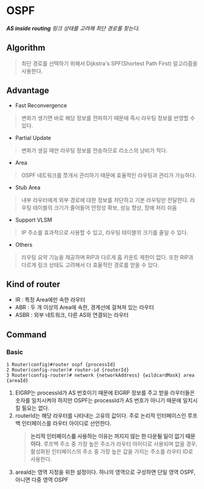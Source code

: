 # OSPF
*__AS inside routing__
링크 상태를 고려해 최단 경로를 찾는다.*
## Algorithm
> 최단 경로를 선택하기 위해서 Dijkstra's SPF(Shortest Path First) 알고리즘을 사용한다.
## Advantage
- Fast Reconvergence
> 변화가 생기면 바로 해당 정보를 전파하기 때문에 즉시 라우팅 정보를 반영할 수 있다.
- Partial Update
> 변화가 생길 때만 라우팅 정보를 전송하므로 리소스의 낭비가 적다.
- Area
> OSPF 네트워크를 쪼개서 관리하기 때문에 효율적인 라우팅과 관리가 가능하다.
- Stub Area
> 내부 라우터에게 외부 경로에 대한 정보를 차단하고 기본 라우팅만 전달한다.
> 라우팅 테이블의 크기가 줄어들어 안정성 확보, 성능 향상, 장애 처리 쉬움
- Support VLSM
> IP 주소를 효과적으로 사용할 수 있고, 라우팅 테이블의 크기를 줄일 수 있다.
- Others
> 라우팅 요약 기능을 제공하며 RIP과 다르게 홉 카운트 제한이 없다.
> 또한 RIP과 다르게 링크 상태도 고려해서 더 효율적인 경로를 얻을 수 있다.
## Kind of router
- IR : 특정 Area에만 속한 라우터
- ABR : 두 개 이상의 Area에 속한, 경계선에 걸쳐져 있는 라우터
- ASBR : 외부 네트워크, 다른 AS와 연결되는 라우터
## Command
### Basic
```
1 Router(config)#router ospf {processId}
2 Router(config-router)# router-id {routerId}
3 Router(config-router)# network {networkAddress} {wildcardMask} area {areaId}
```
1. EIGRP는 processId가 AS 번호이기 때문에 EIGRP 정보를 주고 받을 라우터들은 숫자를 일치시켜야 하지만
   OSPF는 processId가 AS 번호가 아니기 때문에 일치시킬 필요는 없다.
2. routerId는 해당 라우터를 나타내는 고유의 값이다. 주로 논리적 인터페이스인 루프백 인터페이스를 라우터 아이디로 선언한다.
   > __논리적 인터페이스를 사용하는 이유는 꺼지지 않는 한 다운될 일이 없기 때문이다.__
   > 루프백 주소 중 가장 높은 주소가 라우터 아이디로 사용되며 없을 경우, 활성화된 인터페이스의 주소 중 가장 높은 값을 가지는 주소를 라우터 ID로 사용한다. 
3. areaId는 영역 지정을 위한 설정이다. 하나의 영역으로 구성하면 단일 영역 OSPF, 아니면 다중 영역 OSPF
 
